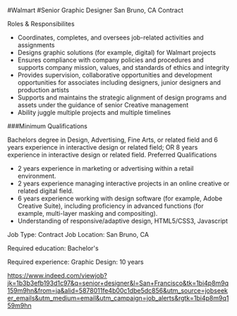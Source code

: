 #Walmart
#Senior Graphic Designer
San Bruno, CA
Contract

Roles & Responsibilites

* Coordinates, completes, and oversees job-related activities and assignments
* Designs graphic solutions (for example, digital) for Walmart projects
* Ensures compliance with company policies and procedures and supports company mission, values, and standards of  ethics and integrity
* Provides supervision, collaborative opportunities and development opportunities for associates including designers, junior designers and production artists
* Supports and maintains the strategic alignment of design programs and assets under the guidance of senior Creative management
* Ability juggle multiple projects and multiple timelines

###Minimum Qualifications

Bachelors degree in Design, Advertising, Fine Arts, or related field and 6 years experience in interactive design or related field; OR 8 years experience in interactive design or related field.
Preferred Qualifications

* 2 years experience in marketing or advertising within a retail environment.
* 2 years experience managing interactive projects in an online creative or related digital field.
* 6 years experience working with design software (for example, Adobe Creative Suite), including proficiency in advanced functions (for example, multi-layer masking and compositing).
* Understanding of responsive/adaptive design, HTML5/CSS3, Javascript

Job Type: Contract
Job Location:
San Bruno, CA

Required education:
Bachelor's

Required experience:
Graphic Design: 10 years

https://www.indeed.com/viewjob?jk=1b3b3efb193d1c97&q=senior+designer&l=San+Francisco&tk=1bi4p8m9q159m9hn&from=ja&alid=5878011fe4b00c1dbe5dc856&utm_source=jobseeker_emails&utm_medium=email&utm_campaign=job_alerts&rgtk=1bi4p8m9q159m9hn
